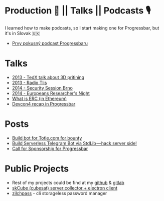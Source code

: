 # Production 📝 || Talks || Podcasts 🎙

I learned how to make podcasts, so I start making one for Progressbar, but it's in Slovak 🇸🇰
* [Prvy pokusný podcast Progressbaru](https://pppp.substack.com/)

# Talks 
* [2013 - TedX talk about 3D pritining]()
* [2013 - Radio Tlis]()
* [2014 - Security Session Brno]()
* [2014 - Europeans Researcher's Night]()
* [What is ERC (in Ethereum)](https://docs.google.com/presentation/d/1Uag23N2kyX2aUY-z1mMrLb1JsFxpskEsL-So5WSxQCA/edit?usp=sharing)
* [Devcon4 recap in Progressbar](https://docs.google.com/presentation/d/1cpFmHAssrl7et6e3aFDKj5A7zrgaKG1jYCZMLkJ-hzM/edit?usp=sharing)

# Posts
* [Build bot for Totle.com for bounty](https://medium.com/@yangWao/how-to-get-a-bounty-really-easy-932d1b347fb5)
* [Build Serverless Telegram Bot via StdLib — hack server side!](https://medium.com/@yangWao/build-serverless-telegram-bot-via-stdlib-hack-server-side-754f375e71d1)
* [Call for Sponsorship for Progressbar](https://medium.com/wearekickback/call-for-sponsorship-of-a-local-ethereum-event-solidity-5-0-91b9e8b2f453)

# Public Projects
* Rest of my projects could be find at my [github](https://github.com/yangwao?tab=repositories) & [gitlab](https://gitlab.com/users/yangwao/activity)
* [skCube (cubesat) server collector + electron client](https://github.com/yangwao/skCube_data_collector)
* [zilchpass](https://www.npmjs.com/package/zilchpass) - cli storageless password manager
